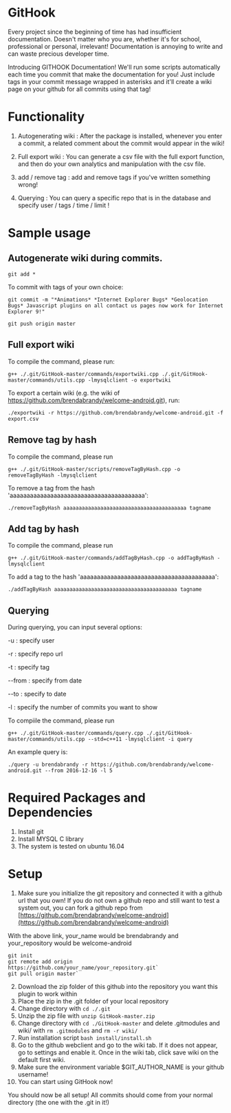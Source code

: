 # GitHook

Every project since the beginning of time has had insufficient documentation. Doesn't matter who you are, whether it's for school, professional or personal, irrelevant!  Documentation is annoying to write and can waste precious developer time. 

Introducing GITHOOK Documentation!  We'll run some scripts automatically each time you commit that make the documentation for you!  Just include tags in your commit message wrapped in asterisks and it'll create a wiki page on your github for all commits using that tag!

# Functionality
1. Autogenerating wiki : After the package is installed, whenever you enter a commit, a related comment about the commit would appear in the wiki!

3. Full export wiki : You can generate a csv file with the full export function, and then do your own analytics and manipulation with the csv file.

4. add / remove tag : add and remove tags if you've written something wrong!

5. Querying : You can query a specific repo that is in the database and specify user / tags / time / limit !

# Sample usage

## Autogenerate wiki during commits. 

`git add *` 

To commit with tags of your own choice:

`git commit -m "*Animations* *Internet Explorer Bugs* *Geolocation Bugs* Javascript plugins on all contact us pages now work for Internet Explorer 9!"`

`git push origin master`

## Full export wiki

To compile the command, please run:

`g++ ./.git/GitHook-master/commands/exportwiki.cpp ./.git/GitHook-master/commands/utils.cpp -lmysqlclient -o exportwiki`

To export a certain wiki (e.g. the wiki of https://github.com/brendabrandy/welcome-android.git), run:

`./exportwiki -r https://github.com/brendabrandy/welcome-android.git -f export.csv`

## Remove tag by hash

To compile the command, please run

`g++ ./.git/GitHook-master/scripts/removeTagByHash.cpp -o removeTagByHash -lmysqlclient`

To remove a tag from the hash 'aaaaaaaaaaaaaaaaaaaaaaaaaaaaaaaaaaaaaaaa':

`./removeTagByHash aaaaaaaaaaaaaaaaaaaaaaaaaaaaaaaaaaaaaaaa tagname`

## Add tag by hash

To compile the command, please run

`g++ ./.git/GitHook-master/commands/addTagByHash.cpp -o addTagByHash -lmysqlclient`

To add a tag to the hash 'aaaaaaaaaaaaaaaaaaaaaaaaaaaaaaaaaaaaaaaa':

`./addTagByHash aaaaaaaaaaaaaaaaaaaaaaaaaaaaaaaaaaaaaaaa tagname`

## Querying

During querying, you can input several options:

-u : specify user

-r : specify repo url

-t : specify tag

--from : specify from date

--to : specify to date

-l : specify the number of commits you want to show

To compiile the command, please run

`g++ ./.git/GitHook-master/commands/query.cpp ./.git/GitHook-master/commands/utils.cpp --std=c++11 -lmysqlclient -i query`

An example query is:

`./query -u brendabrandy -r https://github.com/brendabrandy/welcome-android.git --from 2016-12-16 -l 5`

# Required Packages and Dependencies

1. Install git
2. Install MYSQL C library
3. The system is tested on ubuntu 16.04


# Setup
1. Make sure you initialize the git repository and connected it with a github url that you own! If you do not own a github repo and still want to test a system out, you can fork a github repo from [https://github.com/brendabrandy/welcome-android](https://github.com/brendabrandy/welcome-android)

With the above link, your_name would be brendabrandy and your_repository would be welcome-android

```
git init
git remote add origin https://github.com/your_name/your_repository.git`
git pull origin master`
```


2. Download the zip folder of this github into the repository you want this plugin to work within
3. Place the zip in the .git folder of your local repository
4. Change directory with `cd ./.git`
5. Unzip the zip file with `unzip GitHook-master.zip`
6. Change directory with `cd ./GitHook-master` and delete .gitmodules and wiki/ with `rm .gitmodules` and `rm -r wiki/`
7. Run installation script `bash install/install.sh`
8. Go to the github webclient and go to the wiki tab. If it does not appear, go to settings and enable it.  Once in the wiki tab, click save wiki on the default first wiki.
9. Make sure the environment variable $GIT_AUTHOR_NAME is your github username!
10. You can start using GitHook now!

You should now be all setup!  All commits should come from your normal directory (the one with the .git in it!)

